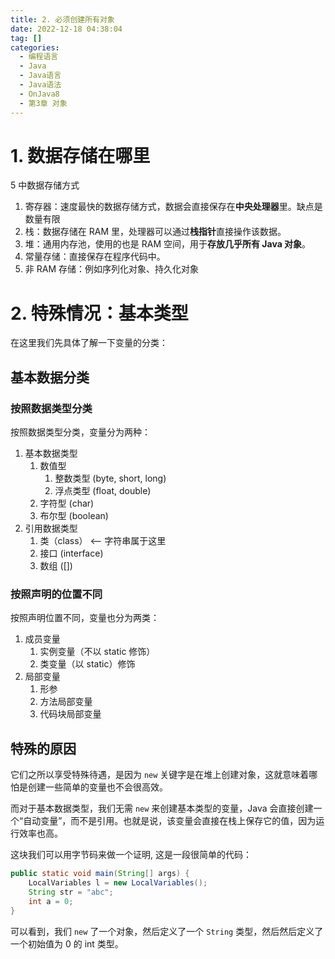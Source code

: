 ```yaml
---
title: 2. 必须创建所有对象  
date: 2022-12-18 04:38:04  
tag: []
categories:
  - 编程语言
  - Java
  - Java语言
  - Java语法
  - OnJava8
  - 第3章 对象
---
```

# 1. 数据存储在哪里

5 中数据存储方式
1. 寄存器：速度最快的数据存储方式，数据会直接保存在**中央处理器**里。缺点是数量有限
2. 栈：数据存储在 RAM 里，处理器可以通过**栈指针**直接操作该数据。
3. 堆：通用内存池，使用的也是 RAM 空间，用于**存放几乎所有 Java 对象**。
4. 常量存储：直接保存在程序代码中。
5. 非 RAM 存储：例如序列化对象、持久化对象

# 2. 特殊情况：基本类型

在这里我们先具体了解一下变量的分类：

##  基本数据分类

### 按照数据类型分类

按照数据类型分类，变量分为两种：

1. 基本数据类型
	1. 数值型
		1. 整数类型 (byte, short, long)
		2. 浮点类型 (float, double)
	2. 字符型 (char)
	3. 布尔型 (boolean)
2. 引用数据类型
	1. 类（class） <-- 字符串属于这里
	2. 接口 (interface)
	3. 数组 ([])

### 按照声明的位置不同

按照声明位置不同，变量也分为两类：

1. 成员变量
	1. 实例变量（不以 static 修饰）
	2. 类变量（以 static）修饰
2. 局部变量
	1. 形参
	2. 方法局部变量
	3. 代码块局部变量

## 特殊的原因

它们之所以享受特殊待遇，是因为 `new` 关键字是在堆上创建对象，这就意味着哪怕是创建一些简单的变量也不会很高效。

而对于基本数据类型，我们无需 `new` 来创建基本类型的变量，Java 会直接创建一个“自动变量”，而不是引用。也就是说，该变量会直接在栈上保存它的值，因为运行效率也高。

这块我们可以用字节码来做一个证明, 这是一段很简单的代码：

```java
public static void main(String[] args) {  
    LocalVariables l = new LocalVariables();  
    String str = "abc";  
    int a = 0;  
}
```

可以看到，我们 `new` 了一个对象，然后定义了一个 `String` 类型，然后然后定义了一个初始值为 0 的 int 类型。



